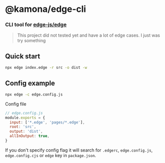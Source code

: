 # @kamona/edge-cli

### CLI tool for [edge-js/edge](https://github.com/edge-js/edge)

> This project did not tested yet and have a lot of edge cases. I just was try something

## Quick start

```sh
npx edge index.edge -r src -o dist -w
```

## Config example

```sh
npx edge -c edge.config.js
```

Config file

```js
// edge.config.js
module.exports = {
  input: ['*.edge', 'pages/*.edge'],
  root: 'src',
  output: 'dist',
  allInOutput: true,
}
```

If you don't specify config flag it will search for `.edgerc`, `edge.config.js`, `edge.config.cjs` or `edge` key in `package.json`.
